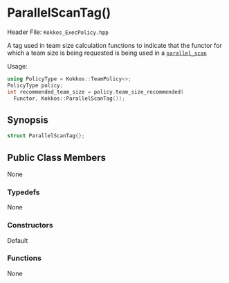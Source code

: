 # ParallelScanTag()

Header File: `Kokkos_ExecPolicy.hpp`

A tag used in team size calculation functions to indicate that the functor for which a team size is being requested is being used in a [`parallel_scan`](parallel_scan)

Usage: 
```c++
using PolicyType = Kokkos::TeamPolicy<>; 
PolicyType policy;
int recommended_team_size = policy.team_size_recommended(
  Functor, Kokkos::ParallelScanTag());
```

## Synopsis 
```c++
struct ParallelScanTag{};
```

## Public Class Members

  None

### Typedefs
   
 None

### Constructors
 
 Default

### Functions

 None
